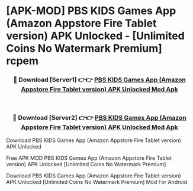 # [APK-MOD] PBS KIDS Games App (Amazon Appstore Fire Tablet version) APK Unlocked - [Unlimited Coins No Watermark Premium] rcpem



<div align="center">
<h3>🔴 Download [Server1] 👉👉 <a href="https://momento.my/?title=PBS_KIDS_Games_App_(Amazon_Appstore_Fire_Tablet_version)_APK_Unlocked">PBS KIDS Games App (Amazon Appstore Fire Tablet version) APK Unlocked Mod Apk</a></h3><br>

<h3>🔴 Download [Server2] 👉👉 <a href="https://momento.my/?title=PBS_KIDS_Games_App_(Amazon_Appstore_Fire_Tablet_version)_APK_Unlocked">PBS KIDS Games App (Amazon Appstore Fire Tablet version) APK Unlocked Mod Apk</a></h3>
</div>



Download PBS KIDS Games App (Amazon Appstore Fire Tablet version) APK Unlocked 

Free APK MOD PBS KIDS Games App (Amazon Appstore Fire Tablet version) APK Unlocked [Unlimited Coins No Watermark Premium]

Download PBS KIDS Games App (Amazon Appstore Fire Tablet version) APK Unlocked [Unlimited Coins No Watermark Premium] Mod For Android
